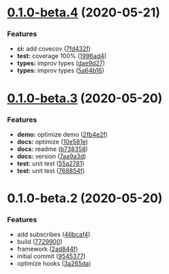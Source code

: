 # [0.1.0-beta.4](https://github.com/Qymh/vuex-pro/compare/v0.1.0-beta.3...v0.1.0-beta.4) (2020-05-21)


### Features

* **ci:** add covecov ([7fd432f](https://github.com/Qymh/vuex-pro/commit/7fd432f3ef44639bf7760b44d2e751bb15e64d17))
* **test:** coverage 100% ([1996ad4](https://github.com/Qymh/vuex-pro/commit/1996ad4c43ac203786de9e16d16f4ae965262386))
* **types:** improv types ([dae9d27](https://github.com/Qymh/vuex-pro/commit/dae9d27c9fd13b2610cf258effd0fa35e39332b0))
* **types:** improv types ([5a64b16](https://github.com/Qymh/vuex-pro/commit/5a64b16490be068bbef1e8ac0177328c32fd3edf))



# [0.1.0-beta.3](https://github.com/Qymh/vuex-pro/compare/v0.1.0-beta.2...v0.1.0-beta.3) (2020-05-20)

### Features

- **demo:** optimize demo ([2fb4e2f](https://github.com/Qymh/vuex-pro/commit/2fb4e2fe3ae8bb219f64c87667193d1585a16751))
- **docs:** optimize ([10e581e](https://github.com/Qymh/vuex-pro/commit/10e581ec8528723733a0d264cd9a4539678b8c60))
- **docs:** readme ([b738358](https://github.com/Qymh/vuex-pro/commit/b7383586d8bc7d54cf610e7127a148e88c3d6b19))
- **docs:** version ([7aa9a3d](https://github.com/Qymh/vuex-pro/commit/7aa9a3d42d4edeac085f16a322a5e7d8e54e2671))
- **test:** unit test ([55a2781](https://github.com/Qymh/vuex-pro/commit/55a2781d48c64a471d9eb239850209daff738ca0))
- **test:** unit test ([768854f](https://github.com/Qymh/vuex-pro/commit/768854f7b8804f1938754478829a23796a1bbbe7))

# 0.1.0-beta.2 (2020-05-20)

### Features

- add subscribes ([46bcaf4](https://github.com/Qymh/vuex-pro/commit/46bcaf423eef2ce54c10f3d763d47086fca2afe7))
- build ([7729900](https://github.com/Qymh/vuex-pro/commit/77299003f43c224033097d18674e9d21467187fc))
- framework ([2ad844f](https://github.com/Qymh/vuex-pro/commit/2ad844f3bd638ea2388d0f1b2a7cca0cc3de215a))
- initial commit ([9545377](https://github.com/Qymh/vuex-pro/commit/954537735effc6ea902823f22f7dd5b874226233))
- optimize hooks ([3a265da](https://github.com/Qymh/vuex-pro/commit/3a265dac38e0d35603a22ab54cfac68f1fcb2afe))
